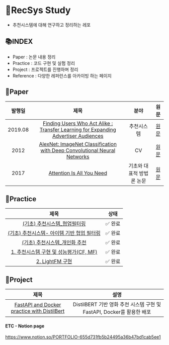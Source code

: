 # 📖RecSys Study
- 추천시스템에 대해 연구하고 정리하는 레포

## 📚INDEX
- Paper : 논문 내용 정리
- Practice : 코드 구현 및 실험 정리
- Project : 프로젝트를 진행하며 정리
- Reference : 다양한 레퍼런스를 아카이빙 하는 페이지

## 📗Paper
|발행일|제목|분야|원문|
|:---:|:---:|:---:|:---:|
|2019.08|[Finding Users Who Act Alike : Transfer Learning for Expanding Advertiser Audiences](./Paper/Finding%20Users%20Who%20Act%20Alike%20%3A%20Transfer%20Learning%20for%20Expanding%20Advertiser%20Audiences)|추천시스템|[원문](https://www.pinterestlabs.com/media/phkg2uau/transferlearning-kdd2019.pdf)|
|2012|[AlexNet: ImageNet Classification with Deep Convolutional Neural Networks](./Paper/Imagenet%20Classification%20With%20Deep%20Convolutional%20Neural%20Networks%20(AlexNet)/)|CV|[원문](https://proceedings.neurips.cc/paper_files/paper/2012/file/c399862d3b9d6b76c8436e924a68c45b-Paper.pdf)|
|2017|[Attention Is All You Need](./Paper/Attention%20Is%20All%20You%20Need/)|기초와 대표적 방법론 논문|[원문](https://arxiv.org/abs/1706.03762)|

## 📕Practice
|제목|상태|
|:---:|:---:|
|[(기초) 추천시스템_협업필터링](./Practice/\(기초\)%20추천시스템_협업필터링.ipynb)|✅ 완료|
|[(기초) 추천시스템- 아이템 기반 협업 필터링](./Practice/\(기초\)%20추천시스템-%20아이템%20기반%20협업%20필터링.ipynb)|✅ 완료|
|[(기초) 추천시스템_개인화 추천](./Practice/\(기초\)%20추천시스템_개인화%20추천.ipynb)|✅ 완료|
|[1. 추천시스템 구현 및 성능평가(CF, MF)](./Practice/1.%20추천시스템%20구현%20및%20성능평가\(CF%2C%20MF\).ipynb)|✅ 완료|
|[2. LightFM 구현](./Practice/2.%20LightFM%20구현.ipynb)|✅ 완료|

## 📘Project
|제목|설명|
|:---:|:---:|
|[FastAPI and Docker practice with DistilBert](./Project/FastAPI%20and%20Docker%20practice)|DistilBERT 기반 영화 추천 시스템 구현 및 FastAPI, Docker를 활용한 배포|


#### ETC - Notion page
https://www.notion.so/PORTFOLIO-655d731fb5b24495a36b47bd1cab5ee1
